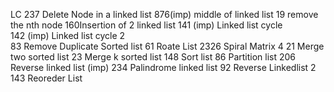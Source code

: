 LC
237 Delete Node in a linked list
876(imp) middle of linked list
19 remove the nth node 
160Insertion of 2 linked list
141 (imp) Linked list cycle  
142 (imp) Linked list cycle 2  
83 Remove Duplicate Sorted list
61 Roate List
2326 Spiral Matrix 4 
21 Merge two sorted list
23 Merge k sorted list
148 Sort list
86 Partition list
206 Reverse linked list (imp) 
234 Palindrome linked list
92 Reverse Linkedlist 2
143 Reoreder List

